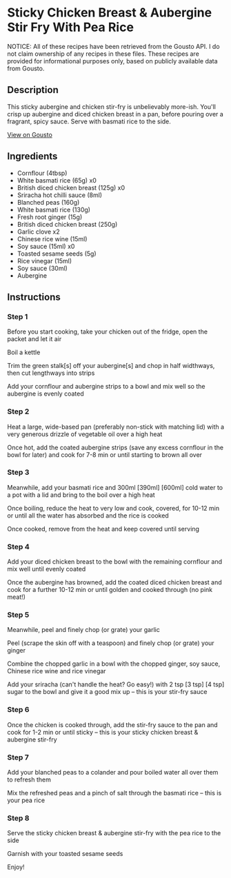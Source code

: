 # Sticky Chicken Breast & Aubergine Stir Fry With Pea Rice

NOTICE: All of these recipes have been retrieved from the Gousto API. I do not claim ownership of any recipes in these files. These recipes are provided for informational purposes only, based on publicly available data from Gousto.

## Description

This sticky aubergine and chicken stir-fry is unbelievably more-ish. You'll crisp up aubergine and diced chicken breast in a pan, before pouring over a fragrant, spicy sauce. Serve with basmati rice to the side. 

[View on Gousto](https://www.gousto.co.uk/recipes/cookbook/sticky-chicken-breast-aubergine-stir-fry-with-pea-rice)

## Ingredients

- Cornflour (4tbsp)
- White basmati rice (65g) x0
- British diced chicken breast (125g) x0
- Sriracha hot chilli sauce (8ml)
- Blanched peas (160g)
- White basmati rice (130g)
- Fresh root ginger (15g)
- British diced chicken breast (250g)
- Garlic clove x2
- Chinese rice wine (15ml)
- Soy sauce (15ml) x0
- Toasted sesame seeds (5g)
- Rice vinegar (15ml)
- Soy sauce (30ml)
- Aubergine

## Instructions


### Step 1

Before you start cooking, take your chicken out of the fridge, open the packet and let it air

Boil a kettle

Trim the green stalk[s] off your aubergine[s] and chop in half widthways, then cut lengthways into strips

Add your cornflour and aubergine strips to a bowl and mix well so the aubergine is evenly coated


### Step 2

Heat a large, wide-based pan (preferably non-stick with matching lid) with a very generous drizzle of vegetable oil over a high heat

Once hot, add the coated aubergine strips (save any excess cornflour in the bowl for later) and cook for 7-8 min or until starting to brown all over


### Step 3

Meanwhile, add your basmati rice and 300ml <span class="text-purple">[390ml]</span> <span class="text-danger">[600ml]</span> cold water to a pot with a lid and bring to the boil over a high heat

Once boiling, reduce the heat to very low and cook, covered, for 10-12 min or until all the water has absorbed and the rice is cooked

Once cooked, remove from the heat and keep covered until serving


### Step 4

Add your diced chicken breast to the bowl with the remaining cornflour and mix well until evenly coated

Once the aubergine has browned, add the coated diced chicken breast and cook for a further 10-12 min or until golden and cooked through (no pink meat!)


### Step 5

Meanwhile, peel and finely chop (or grate) your garlic

Peel (scrape the skin off with a teaspoon) and finely chop (or grate) your ginger

Combine the chopped garlic in a bowl with the chopped ginger, soy sauce, Chinese rice wine and rice vinegar

Add your sriracha (can't handle the heat? Go easy!) with 2 tsp <span class="text-purple">[3 tsp]</span> <span class="text-danger">[4 tsp]</span> sugar to the bowl and give it a good mix up – this is your stir-fry sauce


### Step 6

Once the chicken is cooked through, add the stir-fry sauce to the pan and cook for 1-2 min or until sticky – this is your sticky chicken breast & aubergine stir-fry


### Step 7

Add your blanched peas to a colander and pour boiled water all over them to refresh them

Mix the refreshed peas and a pinch of salt  through the basmati rice – this is your pea rice

### Step 8

Serve the sticky chicken breast & aubergine stir-fry with the pea rice to the side

Garnish with your toasted sesame seeds

Enjoy!

